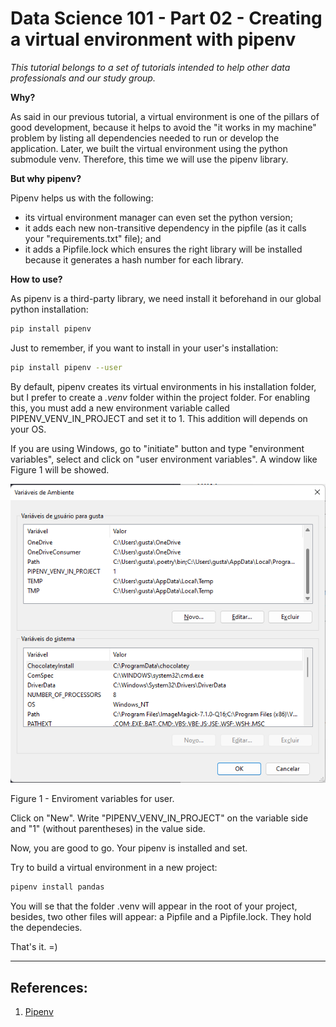 # Data Science 101 - Part 02 - Creating a virtual environment with pipenv

*This tutorial belongs to a set of tutorials intended to help other data professionals and our study group.*

**Why?**

As said in our previous tutorial, a virtual environment is one of the pillars of good development, because it helps to avoid the "it works in my machine" problem by listing all dependencies needed to run or develop the application. Later, we built the virtual environment using the python submodule venv. Therefore, this time we will use the pipenv library.

**But why pipenv?**

Pipenv helps us with the following:

- its virtual environment manager can even set the python version;
- it adds each new non-transitive dependency in the pipfile (as it calls your "requirements.txt" file); and
- it adds a Pipfile.lock which ensures the right library will be installed because it generates a hash number for each library.

**How to use?**

As pipenv is a third-party library, we need install it beforehand in our global python installation:

```bash
pip install pipenv
```

Just to remember, if you want to install in your user's installation:

```bash
pip install pipenv --user
```

By default, pipenv creates its virtual environments in his installation folder, but I prefer to create a *.venv* folder within the project folder. For enabling this, you must add a new environment variable called PIPENV_VENV_IN_PROJECT and set it to 1. This addition will depends on your OS.

If you are using Windows, go to "initiate" button and type "environment variables", select and click on "user environment variables". A window like Figure 1 will be showed.

![Enviroment variables for user](https://github.com/cafe-com-analytics/cafe-com-analytics/blob/main/assets/images/text_02_figure_01.png)

Figure 1 - Enviroment variables for user.

Click on "New". Write "PIPENV_VENV_IN_PROJECT" on the variable side and "1" (without parentheses) in the value side.

Now, you are good to go. Your pipenv is installed and set.

Try to build a virtual environment in a new project:

```bash
pipenv install pandas
```

You will se that the folder .venv will appear in the root of your project, besides, two other files will appear: a Pipfile and a Pipfile.lock. They hold the dependecies.

That's it. =)

---

## References:

1. [Pipenv](https://pipenv.pypa.io/en/latest/)
